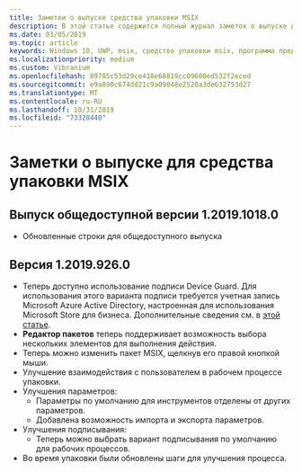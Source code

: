 ```yaml
---
title: Заметки о выпуске средства упаковки MSIX
description: В этой статье содержится полный журнал заметок о выпуске для различных версий средства упаковки MSIX.
ms.date: 03/05/2019
ms.topic: article
keywords: Windows 10, UWP, msix, средство упаковки msix, программа предварительной оценки
ms.localizationpriority: medium
ms.custom: Vibranium
ms.openlocfilehash: 89785c53d29ce418e68819cc09600ed532f2eced
ms.sourcegitcommit: e9a890c674dd21c9a09048e2520a3de632753d27
ms.translationtype: MT
ms.contentlocale: ru-RU
ms.lasthandoff: 10/31/2019
ms.locfileid: "73328440"
---
```

# <a name="release-notes-for-the-msix-packaging-tool"></a>Заметки о выпуске для средства упаковки MSIX

## <a name="version-1201910180-public-release"></a>Выпуск общедоступной версии 1.2019.1018.0

- Обновленные строки для общедоступного выпуска

## <a name="version-120199260"></a>Версия 1.2019.926.0

- Теперь доступно использование подписи Device Guard. Для использования этого варианта подписи требуется учетная запись Microsoft Azure Active Directory, настроенная для использования Microsoft Store для бизнеса. Дополнительные сведения см. в [этой статье](https://docs.microsoft.com/windows/msix/package/signing-package-device-guard-signing).
- **Редактор пакетов** теперь поддерживает возможность выбора нескольких элементов для выполнения действия.
- Теперь можно изменить пакет MSIX, щелкнув его правой кнопкой мыши.
- Улучшение взаимодействия с пользователем в рабочем процессе упаковки.
- Улучшения параметров:
    - Параметры по умолчанию для инструментов отделены от других параметров.
    - Добавлена возможность импорта и экспорта параметров.
- Улучшения подписывания:
    - Теперь можно выбрать вариант подписывания по умолчанию для рабочих процессов.
- Во время упаковки были обновлены шаги для улучшения процесса.

